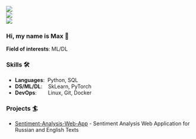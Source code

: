 ![](https://komarev.com/ghpvc/?username=maxkerimkhanov&color=36b812)<br>
![](https://img.shields.io/github/followers/maxkerimkhanov?style=social)<br>
![](https://img.shields.io/github/stars/maxkerimkhanov?style=social)<br>

### Hi, my name is Max 👋

**Field of interests**: ML/DL

### Skills 🛠️
- **Languages**:&nbsp;                         Python, SQL
- **DS/ML/DL**:  &nbsp;&nbsp;                  SkLearn, PyTorch
- **DevOps**:    &nbsp;&nbsp;&nbsp;&nbsp;      Linux, Git, Docker

### Projects 🏄
- [Sentiment-Analysis-Web-App](https://github.com/maxkerimkhanov/Sentiment-Analysis-Web-App) - Sentiment Analysis Web Application for Russian and English Texts

